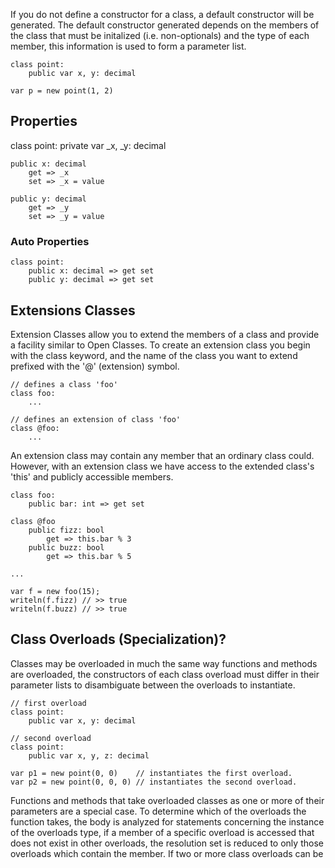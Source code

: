 
If you do not define a constructor for a class, a default constructor will be generated.
The default constructor generated depends on the members of the class that must be
initalized (i.e. non-optionals) and the type of each member, this information is used
to form a parameter list.

```
class point:
    public var x, y: decimal

var p = new point(1, 2)
```

## Properties

class point:
    private var _x, _y: decimal

    public x: decimal
        get => _x
        set => _x = value

    public y: decimal
        get => _y
        set => _y = value

### Auto Properties

```
class point:
    public x: decimal => get set
    public y: decimal => get set

```

## Extensions Classes

Extension Classes allow you to extend the members of a class and provide a facility similar to Open Classes.
To create an extension class you begin with the class keyword, and the name of the class you want to extend prefixed with the '@' (extension) symbol.

```
// defines a class 'foo'
class foo:
    ...

// defines an extension of class 'foo'
class @foo:
    ...
```

An extension class may contain any member that an ordinary class could. However, with an extension class we have access to the extended class's 'this' and
publicly accessible members.

```
class foo:
    public bar: int => get set

class @foo
    public fizz: bool
        get => this.bar % 3
    public buzz: bool
        get => this.bar % 5

...

var f = new foo(15);
writeln(f.fizz) // >> true
writeln(f.buzz) // >> true
```

## Class Overloads (Specialization)?

Classes may be overloaded in much the same way functions and methods are overloaded,
the constructors of each class overload must differ in their parameter lists
to disambiguate between the overloads to instantiate.

```
// first overload
class point:
    public var x, y: decimal

// second overload
class point:
    public var x, y, z: decimal

var p1 = new point(0, 0)    // instantiates the first overload.
var p2 = new point(0, 0, 0) // instantiates the second overload.
```

Functions and methods that take overloaded classes as one or more of their parameters are a special case.
To determine which of the overloads the function takes, the body is analyzed for statements concerning
the instance of the overloads type, if a member of a specific overload is accessed that does not exist
in other overloads, the resolution set is reduced to only those overloads which contain the member. If
two or more class overloads can be




